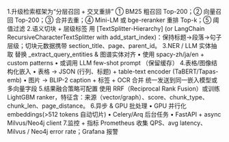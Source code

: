 1.升级检索框架为“分层召回 + 交叉重排”
① BM25 粗召回 Top-200；② 向量召回 Top-200；③ 合并去重；④ Mini-LM 或 bge-reranker 重排 Top-k；⑤ 阈值过滤
2.语义切块 + 层级标签
用 [TextSplitter-Hierarchy] (or LangChain RecursiveCharacterTextSplitter with add_start_index)：保持标题→段落→句子层级；切块元数据携带 section_title、page、parent_id。
3.NER / LLM 实体抽取 替换 _extract_query_entities & 图谱实体对齐
• 使用 spacy-zh/ja/en + custom patterns
• 或调用 LLM few-shot prompt （保留缓存）
4.表格/图像结构化嵌入
• 表格 → JSON (行列、标题) + table-text encoder (TaBERT/Tapas-emb)
• 图片 → BLIP-2 caption + 标签 + OCR 合并
统一发送到同一嵌入模型或多向量字段
5.结果融合策略可配置
使用 RRF（Reciprocal Rank Fusion）或训练 LightGBM ranker，特征含：来源（vector/graph）、score、chunk_type、chunk_len、page_distance。
6.异步 & GPU 批处理
• GPU 并行化 embeddings(>512 tokens 自动切片)
• Celery/Arq 后台任务
• FastAPI + async Milvus/Neo4j client
7.监控 + 指标
Prometheus 收集 QPS、avg latency、Milvus / Neo4j error rate；Grafana 报警